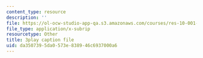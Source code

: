 ```yaml
---
content_type: resource
description: ''
file: https://ol-ocw-studio-app-qa.s3.amazonaws.com/courses/res-10-001-making-science-and-engineering-pictures-a-practical-guide-to-presenting-your-work-spring-2016/da3507395da0573e838946c6937000a6_t5_ymNZGsCI.vtt
file_type: application/x-subrip
resourcetype: Other
title: 3play caption file
uid: da350739-5da0-573e-8389-46c6937000a6
---
```

